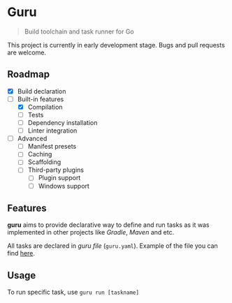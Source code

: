 # Guru

> Build toolchain and task runner for Go

This project is currently in early development stage. Bugs and pull requests are welcome.

## Roadmap

- [x] Build declaration
- [ ] Built-in features
  - [x] Compilation
  - [ ] Tests
  - [ ] Dependency installation
  - [ ] Linter integration
- [ ] Advanced
  - [ ] Manifest presets
  - [ ] Caching
  - [ ] Scaffolding
  - [ ] Third-party plugins
    - [ ] Plugin support
    - [ ] Windows support

## Features

**guru** aims to provide declarative way to define and run tasks as it was implemented in other projects like _Gradle_, _Maven_ and etc.

All tasks are declared in *guru file* (`guru.yaml`). Example of the file you can find [here](https://github.com/x1unix/guru/blob/master/guru.example.yaml).

## Usage

To run specific task, use `guru run [taskname]`


